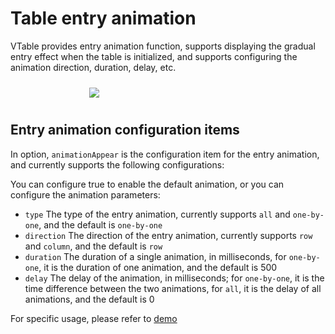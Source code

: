# Table entry animation

VTable provides entry animation function, supports displaying the gradual entry effect when the table is initialized, and supports configuring the animation direction, duration, delay, etc.

<div style="display: flex; justify-content: center;">
  <img src="https://lf9-dp-fe-cms-tos.byteorg.com/obj/bit-cloud/VTable/preview/appear-animation.gif" style="flex: 0 0 50%; padding: 10px;">
</div>

## Entry animation configuration items

In option, `animationAppear` is the configuration item for the entry animation, and currently supports the following configurations:

You can configure true to enable the default animation, or you can configure the animation parameters:
- `type` The type of the entry animation, currently supports `all` and `one-by-one`, and the default is `one-by-one`
- `direction` The direction of the entry animation, currently supports `row` and `column`, and the default is `row`
- `duration` The duration of a single animation, in milliseconds, for `one-by-one`, it is the duration of one animation, and the default is 500
- `delay` The delay of the animation, in milliseconds; for `one-by-one`, it is the time difference between the two animations, for `all`, it is the delay of all animations, and the default is 0

For specific usage, please refer to [demo](../demo/animation/appear-animation)
